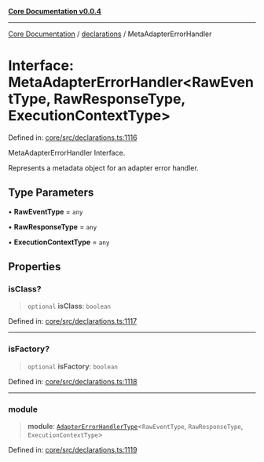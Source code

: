 [**Core Documentation v0.0.4**](../../README.md)

***

[Core Documentation](../../modules.md) / [declarations](../README.md) / MetaAdapterErrorHandler

# Interface: MetaAdapterErrorHandler\<RawEventType, RawResponseType, ExecutionContextType\>

Defined in: [core/src/declarations.ts:1116](https://github.com/stonemjs/core/blob/e4675fc5d1a8e120fdb4d54e226a2496fdda3681/src/declarations.ts#L1116)

MetaAdapterErrorHandler Interface.

Represents a metadata object for an adapter error handler.

## Type Parameters

• **RawEventType** = `any`

• **RawResponseType** = `any`

• **ExecutionContextType** = `any`

## Properties

### isClass?

> `optional` **isClass**: `boolean`

Defined in: [core/src/declarations.ts:1117](https://github.com/stonemjs/core/blob/e4675fc5d1a8e120fdb4d54e226a2496fdda3681/src/declarations.ts#L1117)

***

### isFactory?

> `optional` **isFactory**: `boolean`

Defined in: [core/src/declarations.ts:1118](https://github.com/stonemjs/core/blob/e4675fc5d1a8e120fdb4d54e226a2496fdda3681/src/declarations.ts#L1118)

***

### module

> **module**: [`AdapterErrorHandlerType`](../type-aliases/AdapterErrorHandlerType.md)\<`RawEventType`, `RawResponseType`, `ExecutionContextType`\>

Defined in: [core/src/declarations.ts:1119](https://github.com/stonemjs/core/blob/e4675fc5d1a8e120fdb4d54e226a2496fdda3681/src/declarations.ts#L1119)
